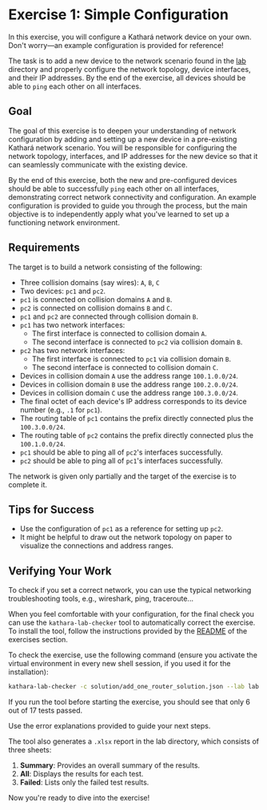 # Exercise 1: Simple Configuration

In this exercise, you will configure a Kathará network device on your own. Don't worry—an example configuration is
provided for reference!

The task is to add a new device to the network scenario found in the [lab](lab) directory and properly configure the
network topology, device interfaces, and their IP addresses.
By the end of the exercise, all devices should be able to `ping` each other on all interfaces.

## Goal

The goal of this exercise is to deepen your understanding of network configuration by adding and setting up a new device
in a pre-existing Kathará network scenario. You will be responsible for configuring the network topology, interfaces,
and IP addresses for the new device so that it can seamlessly communicate with the existing device.

By the end of this exercise, both the new and pre-configured devices should be able to successfully `ping` each other on
all interfaces, demonstrating correct network connectivity and configuration. An example configuration is provided to
guide you through the process, but the main objective is to independently apply what you've learned to set up a
functioning network environment.

## Requirements

The target is to build a network consisting of the following:

- Three collision domains (say wires): `A`, `B`, `C`
- Two devices: `pc1` and `pc2`.
- `pc1` is connected on collision domains `A` and `B`.
- `pc2` is connected on collision domains `B` and `C`.
- `pc1` and `pc2` are connected through collision domain `B`.
- `pc1` has two network interfaces:
    - The first interface is connected to collision domain `A`.
    - The second interface is connected to `pc2` via collision domain `B`.
- `pc2` has two network interfaces:
    - The first interface is connected to `pc1` via collision domain `B`.
    - The second interface is connected to collision domain `C`.
- Devices in collision domain `A` use the address range `100.1.0.0/24`.
- Devices in collision domain `B` use the address range `100.2.0.0/24`.
- Devices in collision domain `C` use the address range `100.3.0.0/24`.
- The final octet of each device's IP address corresponds to its device number (e.g., `.1` for `pc1`).
- The routing table of `pc1` contains the prefix directly connected plus the `100.3.0.0/24`.
- The routing table of `pc2` contains the prefix directly connected plus the `100.1.0.0/24`.
- `pc1` should be able to ping all of `pc2`'s interfaces successfully.
- `pc2` should be able to ping all of `pc1`'s interfaces successfully.

The network is given only partially and the target of the exercise is to complete it.

## Tips for Success

- Use the configuration of `pc1` as a reference for setting up `pc2`.
- It might be helpful to draw out the network topology on paper to visualize the connections and address ranges.

## Verifying Your Work

To check if you set a correct network, you can use the typical networking troubleshooting tools, e.g., wireshark, ping,
traceroute...

When you feel comfortable with your configuration, for the final check you can use the `kathara-lab-checker` tool to
automatically correct the exercise. 
To install the tool, follow the instructions provided by the [README](../README.md) of the exercises section.

To check the exercise, use the following command (ensure you activate the virtual environment in every new shell
session, if you used it for the installation):

```bash
kathara-lab-checker -c solution/add_one_router_solution.json --lab lab --no-cache
```

If you run the tool before starting the exercise, you should see that only 6 out of 17 tests passed.

Use the error explanations provided to guide your next steps.

The tool also generates a `.xlsx` report in the lab directory, which consists of three sheets:

1. **Summary**: Provides an overall summary of the results.
2. **All**: Displays the results for each test.
3. **Failed**: Lists only the failed test results.

Now you're ready to dive into the exercise!
